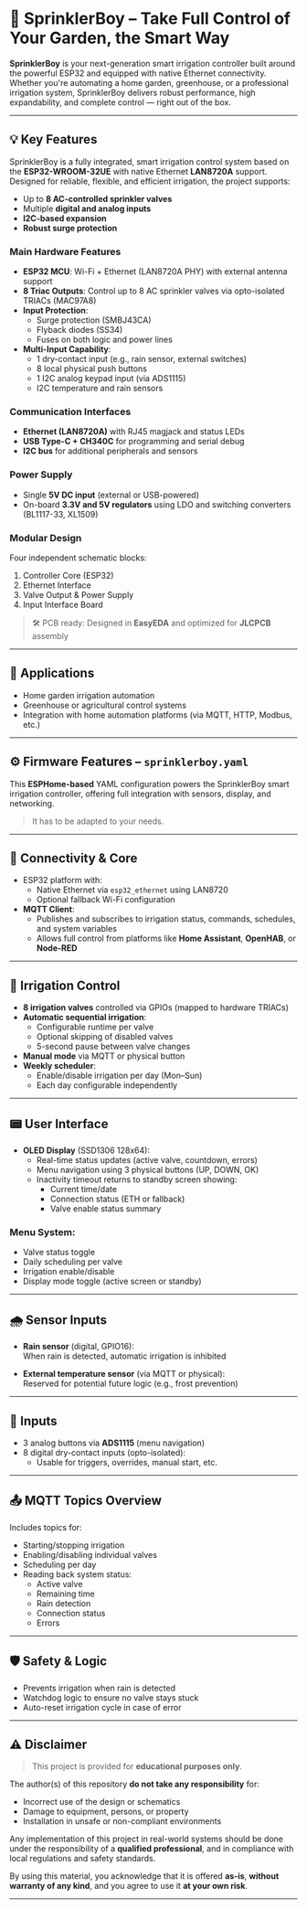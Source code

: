 # 🌿 SprinklerBoy – Take Full Control of Your Garden, the Smart Way

**SprinklerBoy** is your next-generation smart irrigation controller built around the powerful ESP32 and equipped with native Ethernet connectivity. Whether you're automating a home garden, greenhouse, or a professional irrigation system, SprinklerBoy delivers robust performance, high expandability, and complete control — right out of the box.

---

## 💡 Key Features

SprinklerBoy is a fully integrated, smart irrigation control system based on the **ESP32-WROOM-32UE** with native Ethernet **LAN8720A** support. Designed for reliable, flexible, and efficient irrigation, the project supports:

- Up to **8 AC-controlled sprinkler valves**
- Multiple **digital and analog inputs**
- **I2C-based expansion**
- **Robust surge protection**

### Main Hardware Features

- **ESP32 MCU**: Wi-Fi + Ethernet (LAN8720A PHY) with external antenna support  
- **8 Triac Outputs**: Control up to 8 AC sprinkler valves via opto-isolated TRIACs (MAC97A8)  
- **Input Protection**:  
  - Surge protection (SMBJ43CA)  
  - Flyback diodes (SS34)  
  - Fuses on both logic and power lines  
- **Multi-Input Capability**:  
  - 1 dry-contact input (e.g., rain sensor, external switches)  
  - 8 local physical push buttons  
  - 1 I2C analog keypad input (via ADS1115)  
  - I2C temperature and rain sensors  

### Communication Interfaces

- **Ethernet (LAN8720A)** with RJ45 magjack and status LEDs  
- **USB Type-C + CH340C** for programming and serial debug  
- **I2C bus** for additional peripherals and sensors  

### Power Supply

- Single **5V DC input** (external or USB-powered)  
- On-board **3.3V and 5V regulators** using LDO and switching converters (BL1117-33, XL1509)

### Modular Design

Four independent schematic blocks:

1. Controller Core (ESP32)  
2. Ethernet Interface  
3. Valve Output & Power Supply  
4. Input Interface Board  

> 🛠️ PCB ready: Designed in **EasyEDA** and optimized for **JLCPCB** assembly

---

## 🔧 Applications

- Home garden irrigation automation  
- Greenhouse or agricultural control systems  
- Integration with home automation platforms (via MQTT, HTTP, Modbus, etc.)

---

## ⚙️ Firmware Features – `sprinklerboy.yaml`

This **ESPHome-based** YAML configuration powers the SprinklerBoy smart irrigation controller, offering full integration with sensors, display, and networking.  
> It has to be adapted to your needs.

---

## 🔌 Connectivity & Core

- ESP32 platform with:
  - Native Ethernet via `esp32_ethernet` using LAN8720  
  - Optional fallback Wi-Fi configuration  
- **MQTT Client**:
  - Publishes and subscribes to irrigation status, commands, schedules, and system variables  
  - Allows full control from platforms like **Home Assistant**, **OpenHAB**, or **Node-RED**

---

## 🌱 Irrigation Control

- **8 irrigation valves** controlled via GPIOs (mapped to hardware TRIACs)  
- **Automatic sequential irrigation**:
  - Configurable runtime per valve  
  - Optional skipping of disabled valves  
  - 5-second pause between valve changes  
- **Manual mode** via MQTT or physical button  
- **Weekly scheduler**:
  - Enable/disable irrigation per day (Mon–Sun)  
  - Each day configurable independently  

---

## 📟 User Interface

- **OLED Display** (SSD1306 128x64):
  - Real-time status updates (active valve, countdown, errors)  
  - Menu navigation using 3 physical buttons (UP, DOWN, OK)  
  - Inactivity timeout returns to standby screen showing:
    - Current time/date  
    - Connection status (ETH or fallback)  
    - Valve enable status summary  

### Menu System:

- Valve status toggle  
- Daily scheduling per valve  
- Irrigation enable/disable  
- Display mode toggle (active screen or standby)

---

## 🌧️ Sensor Inputs

- **Rain sensor** (digital, GPIO16):  
  When rain is detected, automatic irrigation is inhibited  

- **External temperature sensor** (via MQTT or physical):  
  Reserved for potential future logic (e.g., frost prevention)

---

## 🔘 Inputs

- 3 analog buttons via **ADS1115** (menu navigation)  
- 8 digital dry-contact inputs (opto-isolated):  
  - Usable for triggers, overrides, manual start, etc.

---

## 📤 MQTT Topics Overview

Includes topics for:

- Starting/stopping irrigation  
- Enabling/disabling individual valves  
- Scheduling per day  
- Reading back system status:
  - Active valve  
  - Remaining time  
  - Rain detection  
  - Connection status  
  - Errors  

---

## 🛡️ Safety & Logic

- Prevents irrigation when rain is detected  
- Watchdog logic to ensure no valve stays stuck  
- Auto-reset irrigation cycle in case of error  

---

## ⚠️ Disclaimer

> This project is provided for **educational purposes only**.

The author(s) of this repository **do not take any responsibility** for:

- Incorrect use of the design or schematics  
- Damage to equipment, persons, or property  
- Installation in unsafe or non-compliant environments  

Any implementation of this project in real-world systems should be done under the responsibility of a **qualified professional**, and in compliance with local regulations and safety standards.

By using this material, you acknowledge that it is offered **as-is**, **without warranty of any kind**, and you agree to use it **at your own risk**.

---
